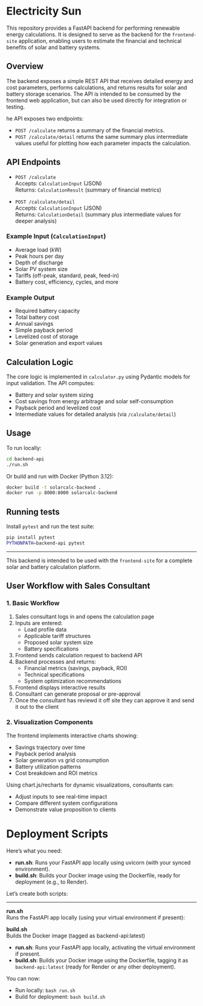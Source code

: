 # Electricity Sun

This repository provides a FastAPI backend for performing renewable energy calculations. It is designed to serve as the backend for the `frontend-site` application, enabling users to estimate the financial and technical benefits of solar and battery systems.

## Overview

The backend exposes a simple REST API that receives detailed energy and cost parameters, performs calculations, and returns results for solar and battery storage scenarios. The API is intended to be consumed by the frontend web application, but can also be used directly for integration or testing.

he API exposes two endpoints:

- `POST /calculate` returns a summary of the financial metrics.
- `POST /calculate/detail` returns the same summary plus intermediate values useful 
for plotting how each parameter impacts the calculation.

## API Endpoints

- `POST /calculate`  
  Accepts: `CalculationInput` (JSON)  
  Returns: `CalculationResult` (summary of financial metrics)

- `POST /calculate/detail`  
  Accepts: `CalculationInput` (JSON)  
  Returns: `CalculationDetail` (summary plus intermediate values for deeper analysis)

### Example Input (`CalculationInput`)
- Average load (kW)
- Peak hours per day
- Depth of discharge
- Solar PV system size
- Tariffs (off-peak, standard, peak, feed-in)
- Battery cost, efficiency, cycles, and more

### Example Output
- Required battery capacity
- Total battery cost
- Annual savings
- Simple payback period
- Levelized cost of storage
- Solar generation and export values

## Calculation Logic

The core logic is implemented in `calculator.py` using Pydantic models for input validation. The API computes:
- Battery and solar system sizing
- Cost savings from energy arbitrage and solar self-consumption
- Payback period and levelized cost
- Intermediate values for detailed analysis (via `/calculate/detail`)

## Usage

To run locally:
```bash
cd backend-api
./run.sh
```

Or build and run with Docker (Python 3.12):
```bash
docker build -t solarcalc-backend .
docker run -p 8000:8000 solarcalc-backend
```

## Running tests

Install `pytest` and run the test suite:
```bash
pip install pytest
PYTHONPATH=backend-api pytest
```

---

This backend is intended to be used with the `frontend-site` for a complete solar and battery calculation platform.

## User Workflow with Sales Consultant

### 1. Basic Workflow
1. Sales consultant logs in and opens the calculation page
2. Inputs are entered:
   - Load profile data
   - Applicable tariff structures 
   - Proposed solar system size
   - Battery specifications
3. Frontend sends calculation request to backend API
4. Backend processes and returns:
   - Financial metrics (savings, payback, ROI)
   - Technical specifications
   - System optimization recommendations
5. Frontend displays interactive results
6. Consultant can generate proposal or pre-approval
7. Once the consultant has reviewd it off site they can approve it and send it out to the client

### 2. Visualization Components
The frontend implements interactive charts showing:
- Savings trajectory over time
- Payback period analysis
- Solar generation vs grid consumption
- Battery utilization patterns
- Cost breakdown and ROI metrics

Using chart.js/recharts for dynamic visualizations, consultants can:
- Adjust inputs to see real-time impact
- Compare different system configurations
- Demonstrate value proposition to clients


# Deployment Scripts

Here’s what you need:

- **run.sh**: Runs your FastAPI app locally using uvicorn (with your synced environment).
- **build.sh**: Builds your Docker image using the Dockerfile, ready for deployment (e.g., to Render).

Let’s create both scripts:

---

**run.sh**  
Runs the FastAPI app locally (using your virtual environment if present):

**build.sh**  
Builds the Docker image (tagged as backend-api:latest)

- **run.sh**: Runs your FastAPI app locally, activating the virtual environment if present.
- **build.sh**: Builds your Docker image using the Dockerfile, tagging it as `backend-api:latest` (ready for Render or any other deployment).

You can now:
- Run locally: `bash run.sh`
- Build for deployment: `bash build.sh`